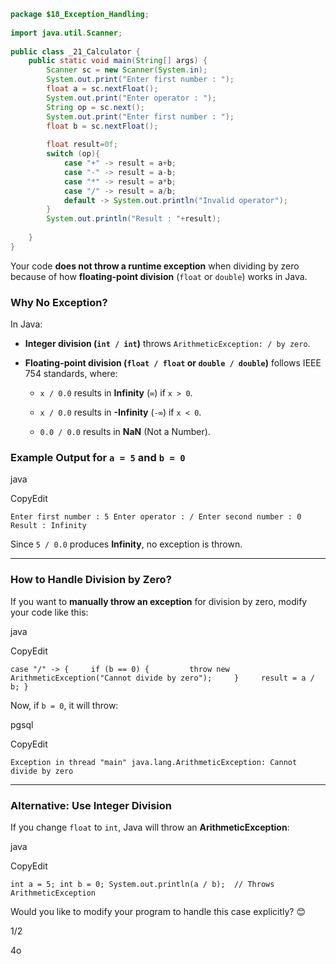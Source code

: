 

```java
package $18_Exception_Handling;  
  
import java.util.Scanner;  
  
public class _21_Calculator {  
    public static void main(String[] args) {  
        Scanner sc = new Scanner(System.in);  
        System.out.print("Enter first number : ");  
        float a = sc.nextFloat();  
        System.out.print("Enter operator : ");  
        String op = sc.next();  
        System.out.print("Enter first number : ");  
        float b = sc.nextFloat();  
  
        float result=0f;  
        switch (op){  
            case "+" -> result = a+b;  
            case "-" -> result = a-b;  
            case "*" -> result = a*b;  
            case "/" -> result = a/b;  
            default -> System.out.println("Invalid operator");  
        }  
        System.out.println("Result : "+result);  
  
    }  
}
```

Your code **does not throw a runtime exception** when dividing by zero because of how **floating-point division** (`float` or `double`) works in Java.

### **Why No Exception?**

In Java:

- **Integer division (`int / int`)** throws `ArithmeticException: / by zero`.
    
- **Floating-point division (`float / float` or `double / double`)** follows IEEE 754 standards, where:
    
    - `x / 0.0` results in **Infinity** (`∞`) if `x > 0`.
        
    - `x / 0.0` results in **-Infinity** (`-∞`) if `x < 0`.
        
    - `0.0 / 0.0` results in **NaN** (Not a Number).
        

### **Example Output for `a = 5` and `b = 0`**

java

CopyEdit

`Enter first number : 5 Enter operator : / Enter second number : 0 Result : Infinity`

Since `5 / 0.0` produces **Infinity**, no exception is thrown.

---

### **How to Handle Division by Zero?**

If you want to **manually throw an exception** for division by zero, modify your code like this:

java

CopyEdit

`case "/" -> {     if (b == 0) {         throw new ArithmeticException("Cannot divide by zero");     }     result = a / b; }`

Now, if `b = 0`, it will throw:

pgsql

CopyEdit

`Exception in thread "main" java.lang.ArithmeticException: Cannot divide by zero`

---

### **Alternative: Use Integer Division**

If you change `float` to `int`, Java will throw an **ArithmeticException**:

java

CopyEdit

`int a = 5; int b = 0; System.out.println(a / b);  // Throws ArithmeticException`

Would you like to modify your program to handle this case explicitly? 😊

1/2

4o